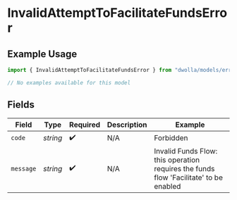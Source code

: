 # InvalidAttemptToFacilitateFundsError

## Example Usage

```typescript
import { InvalidAttemptToFacilitateFundsError } from "dwolla/models/errors";

// No examples available for this model
```

## Fields

| Field                                                                                 | Type                                                                                  | Required                                                                              | Description                                                                           | Example                                                                               |
| ------------------------------------------------------------------------------------- | ------------------------------------------------------------------------------------- | ------------------------------------------------------------------------------------- | ------------------------------------------------------------------------------------- | ------------------------------------------------------------------------------------- |
| `code`                                                                                | *string*                                                                              | :heavy_check_mark:                                                                    | N/A                                                                                   | Forbidden                                                                             |
| `message`                                                                             | *string*                                                                              | :heavy_check_mark:                                                                    | N/A                                                                                   | Invalid Funds Flow: this operation requires the funds flow 'Facilitate' to be enabled |
